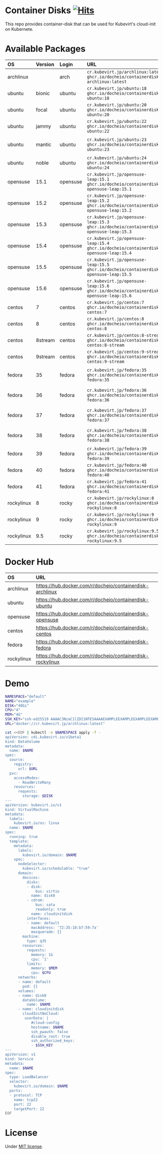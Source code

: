 # Container Disks [![Hits](https://hits.seeyoufarm.com/api/count/incr/badge.svg?url=https%3A%2F%2Fgithub.com%2Fdocheio%2Fcontainer-disks&count_bg=%2379C83D&title_bg=%23555555&icon=&icon_color=%23E7E7E7&title=view&edge_flat=false)](https://hits.seeyoufarm.com)
This repo provides container-disk that can be used for Kubevirt's cloud-init on Kubernete.

# Available Packages
| OS         | Version | Login    | URL                                                                                    | Detail            |
|:-----------|:--------|:---------|:---------------------------------------------------------------------------------------|:------------------|
| archlinux  |         | arch     | `cr.kubevirt.jp/archlinux:latest`   `ghcr.io/docheio/containerdisk-archlinux:latest`   |                   |
| ubuntu     | bionic  | ubuntu   | `cr.kubevirt.jp/ubuntu:18`          `ghcr.io/docheio/containerdisk-ubuntu:18`          |                   |
| ubuntu     | focal   | ubuntu   | `cr.kubevirt.jp/ubuntu:20`          `ghcr.io/docheio/containerdisk-ubuntu:20`          |                   |
| ubuntu     | jammy   | ubuntu   | `cr.kubevirt.jp/ubuntu:22`          `ghcr.io/docheio/containerdisk-ubuntu:22`          |                   |
| ubuntu     | mantic  | ubuntu   | `cr.kubevirt.jp/ubuntu:23`          `ghcr.io/docheio/containerdisk-ubuntu:23`          | No longer updated |
| ubuntu     | noble   | ubuntu   | `cr.kubevirt.jp/ubuntu:24`          `ghcr.io/docheio/containerdisk-ubuntu:24`          |                   |
| opensuse   | 15.1    | opensuse | `cr.kubevirt.jp/opensuse-leap:15.1` `ghcr.io/docheio/containerdisk-opensuse-leap:15.1` |                   |
| opensuse   | 15.2    | opensuse | `cr.kubevirt.jp/opensuse-leap:15.2` `ghcr.io/docheio/containerdisk-opensuse-leap:15.2` |                   |
| opensuse   | 15.3    | opensuse | `cr.kubevirt.jp/opensuse-leap:15.3` `ghcr.io/docheio/containerdisk-opensuse-leap:15.3` |                   |
| opensuse   | 15.4    | opensuse | `cr.kubevirt.jp/opensuse-leap:15.4` `ghcr.io/docheio/containerdisk-opensuse-leap:15.4` |                   |
| opensuse   | 15.5    | opensuse | `cr.kubevirt.jp/opensuse-leap:15.5` `ghcr.io/docheio/containerdisk-opensuse-leap:15.5` |                   |
| opensuse   | 15.6    | opensuse | `cr.kubevirt.jp/opensuse-leap:15.6` `ghcr.io/docheio/containerdisk-opensuse-leap:15.6` |                   |
| centos     | 7       | centos   | `cr.kubevirt.jp/centos:7`           `ghcr.io/docheio/containerdisk-centos:7`           |                   |
| centos     | 8       | centos   | `cr.kubevirt.jp/centos:8`           `ghcr.io/docheio/containerdisk-centos:8`           |                   |
| centos     | 8stream | centos   | `cr.kubevirt.jp/centos:8-stream`    `ghcr.io/docheio/containerdisk-centos:8-stream`    |                   |
| centos     | 9stream | centos   | `cr.kubevirt.jp/centos:9-stream`    `ghcr.io/docheio/containerdisk-centos:9-stream`    |                   |
| fedora     | 35      | fedora   | `cr.kubevirt.jp/fedora:35`          `ghcr.io/docheio/containerdisk-fedora:35`          | No longer updated |
| fedora     | 36      | fedora   | `cr.kubevirt.jp/fedora:36`          `ghcr.io/docheio/containerdisk-fedora:36`          | No longer updated |
| fedora     | 37      | fedora   | `cr.kubevirt.jp/fedora:37`          `ghcr.io/docheio/containerdisk-fedora:37`          | No longer updated |
| fedora     | 38      | fedora   | `cr.kubevirt.jp/fedora:38`          `ghcr.io/docheio/containerdisk-fedora:38`          | No longer updated |
| fedora     | 39      | fedora   | `cr.kubevirt.jp/fedora:39`          `ghcr.io/docheio/containerdisk-fedora:39`          |                   |
| fedora     | 40      | fedora   | `cr.kubevirt.jp/fedora:40`          `ghcr.io/docheio/containerdisk-fedora:40`          |                   |
| fedora     | 41      | fedora   | `cr.kubevirt.jp/fedora:41`          `ghcr.io/docheio/containerdisk-fedora:41`          |                   |
| rockylinux | 8       | rocky    | `cr.kubevirt.jp/rockylinux:8`       `ghcr.io/docheio/containerdisk-rockylinux:8`       |                   |
| rockylinux | 9       | rocky    | `cr.kubevirt.jp/rockylinux:9`       `ghcr.io/docheio/containerdisk-rockylinux:9`       |                   |
| rockylinux | 9.5     | rocky    | `cr.kubevirt.jp/rockylinux:9.5`     `ghcr.io/docheio/containerdisk-rockylinux:9.5`     |                   |

# Docker Hub
| OS         | URL                                                           |
|:-----------|:--------------------------------------------------------------|
| archlinux  | https://hub.docker.com/r/docheio/containerdisk-archlinux      |
| ubuntu     | https://hub.docker.com/r/docheio/containerdisk-ubuntu         |
| opensuse   | https://hub.docker.com/r/docheio/containerdisk-opensuse       |
| centos     | https://hub.docker.com/r/docheio/containerdisk-centos         |
| fedora     | https://hub.docker.com/r/docheio/containerdisk-fedora         |
| rockylinux | https://hub.docker.com/r/docheio/containerdisk-rockylinux     |

# Demo
```bash
NAMESPACE="default"
NAME="example"
DISK="40Gi"
CPU="4"
MEM="4G"
SSH_KEY="ssh-ed25519 AAAAC3NzaC1lZDI1NTE5AAAAEXAMPLEEXAMPLEEXAMPLEEXAMPLEEXAMPLEEXAMPLEOO example"
URL="docker://cr.kubevirt.jp/archlinux:latest"

cat <<EOF | kubectl -n $NAMESPACE apply -f -
apiVersion: cdi.kubevirt.io/v1beta1
kind: DataVolume
metadata:
  name: $NAME
spec:
  source:
    registry:
      url: $URL
  pvc:
    accessModes:
      - ReadWriteMany
    resources:
      requests:
        storage: $DISK
---
apiVersion: kubevirt.io/v1
kind: VirtualMachine
metadata:
  labels:
    kubevirt.io/os: linux
  name: $NAME
spec:
  running: true
  template:
    metadata:
      labels:
        kubevirt.io/domain: $NAME
    spec:
      nodeSelector:
        kubevirt.io/schedulable: "true"
      domain:
        devices:
          disks:
          - disk:
              bus: virtio
            name: disk0
          - cdrom:
              bus: sata
              readonly: true
            name: cloudinitdisk
          interfaces:
          - name: default
            macAddress: '72:35:18:b7:59:7a'
            masquerade: {}
        machine:
          type: q35
        resources:
          requests:
            memory: 1G
            cpu: '1'
          limits:
            memory: $MEM
            cpu: $CPU
      networks:
      - name: default
        pod: {}
      volumes:
      - name: disk0
        dataVolume:
          name: $NAME
      - name: cloudinitdisk
        cloudInitNoCloud:
         userData: |
            #cloud-config
            hostname: $NAME
            ssh_pwauth: false
            disable_root: true
            ssh_authorized_keys:
            - $SSH_KEY
---
apiVersion: v1
kind: Service
metadata:
  name: $NAME
spec:
  type: LoadBalancer
  selector:
    kubevirt.io/domain: $NAME
  ports:
  - protocol: TCP
    name: tcp22
    port: 22
    targetPort: 22
EOF
```

# License
Under [MIT license](https://en.wikipedia.org/wiki/MIT_License).
